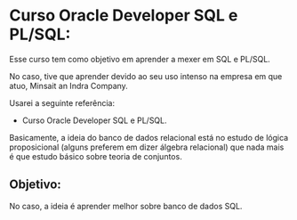 # Curso Oracle Developer SQL e PL/SQL:
Esse curso tem como objetivo em aprender a mexer em SQL e PL/SQL.

No caso, tive que aprender devido ao seu uso intenso na empresa em que atuo, Minsait an Indra Company.

Usarei a seguinte referência:

- Curso Oracle Developer SQL e PL/SQL.

Basicamente, a ideia do banco de dados relacional está no estudo de lógica proposicional (alguns preferem em dizer álgebra relacional) que nada mais é que estudo básico sobre teoria de conjuntos.

## Objetivo:
No caso, a ideia é aprender melhor sobre banco de dados SQL.
